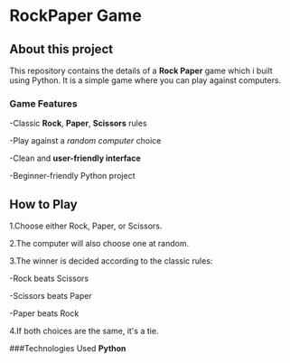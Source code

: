 # RockPaper Game

## About this project

This repository contains the details of a **Rock Paper** game which i built using Python.
It is a simple game where you can play against computers.

### Game Features

-Classic **Rock**, **Paper**, **Scissors** rules

-Play against a *random computer* choice

-Clean and **user-friendly interface**

-Beginner-friendly Python project


## How to Play

1.Choose either Rock, Paper, or Scissors.

2.The computer will also choose one at random.

3.The winner is decided according to the classic rules:

  -Rock beats Scissors

  -Scissors beats Paper

  -Paper beats Rock

4.If both choices are the same, it's a tie.

###Technologies Used
 **Python**